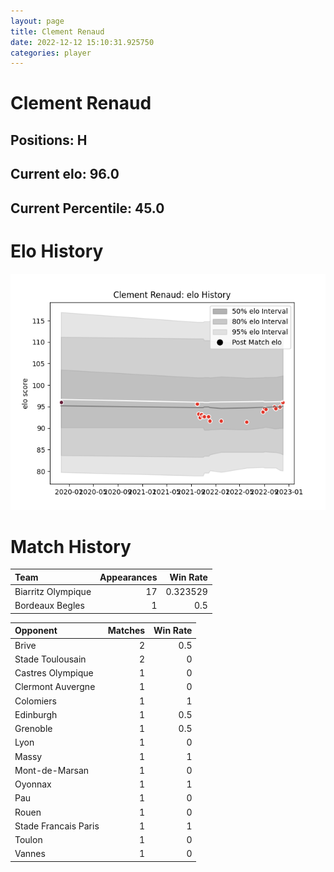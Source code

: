 ```yaml
---  
layout: page  
title: Clement Renaud  
date: 2022-12-12 15:10:31.925750  
categories: player  
---
```

# Clement Renaud

## Positions: H

## Current elo: 96.0

## Current Percentile: 45.0

# Elo History


![elo history](history_ClementRenaud.png)
# Match History


| Team               |   Appearances |   Win Rate |
|:-------------------|--------------:|-----------:|
| Biarritz Olympique |            17 |   0.323529 |
| Bordeaux Begles    |             1 |   0.5      |

| Opponent             |   Matches |   Win Rate |
|:---------------------|----------:|-----------:|
| Brive                |         2 |        0.5 |
| Stade Toulousain     |         2 |        0   |
| Castres Olympique    |         1 |        0   |
| Clermont Auvergne    |         1 |        0   |
| Colomiers            |         1 |        1   |
| Edinburgh            |         1 |        0.5 |
| Grenoble             |         1 |        0.5 |
| Lyon                 |         1 |        0   |
| Massy                |         1 |        1   |
| Mont-de-Marsan       |         1 |        0   |
| Oyonnax              |         1 |        1   |
| Pau                  |         1 |        0   |
| Rouen                |         1 |        0   |
| Stade Francais Paris |         1 |        1   |
| Toulon               |         1 |        0   |
| Vannes               |         1 |        0   |